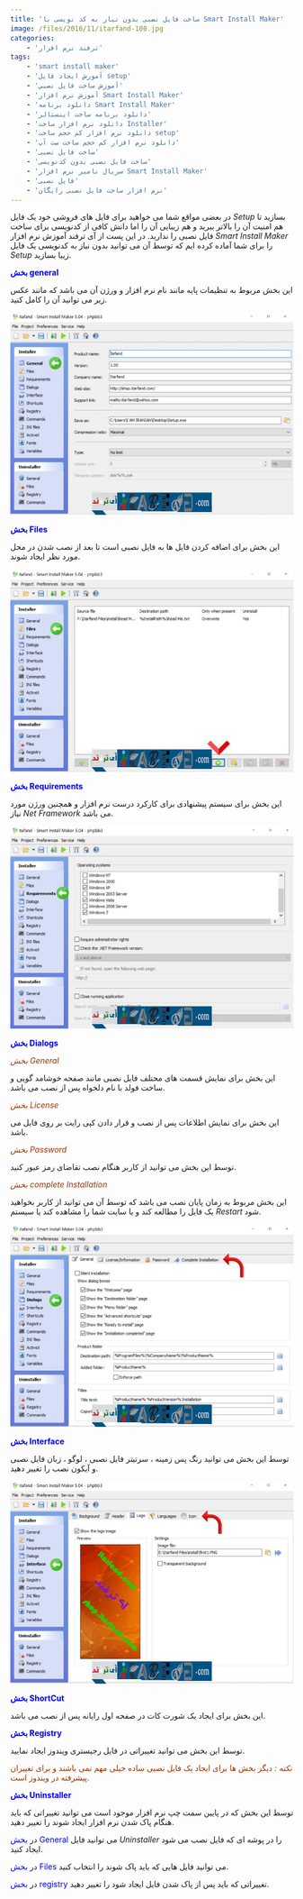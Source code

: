 ```yaml
---
title: 'ساخت فایل نصبی بدون نیاز به کد نویسی با Smart Install Maker'
image: /files/2016/11/itarfand-100.jpg
categories:
    - 'ترفند نرم افزار'
tags:
    - 'smart install maker'
    - 'آموزش ايجاد فايل setup'
    - 'آموزش ساخت فايل نصبي'
    - 'آموزش نرم افزار Smart Install Maker'
    - 'دانلود برنامه Smart Install Maker'
    - 'دانلود برنامه ساخت اينستالر'
    - 'دانلود نرم افزار ساخت Installer'
    - 'دانلود نرم افزار كم حجم ساخت setup'
    - 'دانلود نرم افزار كم حجم ساخت ست آپ'
    - 'ساخت فایل نصبی'
    - 'ساخت فایل نصبی بدون کدنویسی'
    - 'سريال نامبر نرم افزار Smart Install Maker'
    - 'فایل نصبی'
    - 'نرم افزار ساخت فایل نصبی رایگان'
---
```


در بعضی مواقع شما می خواهید برای فایل های فروشی خود یک فایل *Setup* بسازید تا هم امنیت آن را بالاتر ببرید و هم زیبایی آن را اما دانش کافی از کدنویسی برای ساخت فایل نصبی را ندارید. در این پست از آی ترفند آموزش نرم افزار *Smart Install Maker* را برای شما آماده کرده ایم که توسط آن می توانید بدون نیاز به کدنویسی یک فایل *Setup* زیبا بسازید.

<span style="color: #0000ff;">**بخش general**</span>

این بخش مربوط به تنظیمات پایه مانند نام نرم افزار و ورژن آن می باشد که مانند عکس زیر می توانید آن را کامل کنید.

![itarfand-95](/files/2016/11/itarfand-95.jpg)

<span style="color: #0000ff;">**بخش Files**</span>

این بخش برای اضافه کردن فایل ها به فایل نصبی است تا بعد از نصب شدن در محل مورد نظر ایجاد شوند.

![itarfand-96](/files/2016/11/itarfand-96.jpg)

<span style="color: #0000ff;">**بخش Requirements**</span>

این بخش برای سیستم پیشنهادی برای کارکرد درست نرم افزار و همچنین ورژن مورد نیاز *Net Framework* می باشد.

![itarfand-97](/files/2016/11/itarfand-97.jpg)

<span style="color: #0000ff;">**بخش Dialogs**</span>

*<span style="color: #993300;">بخش General</span>*

این بخش برای نمایش قسمت های محتلف فایل نصبی مانند صفحه خوشامد گویی و ساخت فولد با نام دلخواه پس از نصب می باشد.

<span style="color: #993300;">*بخش License*</span>

این بخش برای نمایش اطلاعات پس از نصب و قرار دادن کپی رایت بر روی فایل می باشد.

<span style="color: #993300;">*بخش Password*</span>

توسط این بخش می توانید از کاربر هنگام نصب تقاضای رمز عبور کنید.

<span style="color: #993300;">*بخش complete Installation*</span>

این بخش مربوط به زمان پایان نصب می باشد که توسط آن می توانید از کاربر بخواهید یک فایل را مطالعه کند و یا سایت شما را مشاهده کند یا سیستم *Restart* شود.

![itarfand-98](/files/2016/11/itarfand-98.jpg)

<span style="color: #0000ff;">**بخش Interface**</span>

توسط این بخش می توانید رنگ پس زمینه ، سرتیتر فایل نصبی ، لوگو ، زبان فایل نصبی و آیکون نصب را تغییر دهید.

![itarfand-99](/files/2016/11/itarfand-99.jpg)

<span style="color: #0000ff;">**بخش ShortCut**</span>

این بخش برای ایجاد یک شورت کات در صفحه اول رایانه پس از نصب می باشد.

<span style="color: #0000ff;">**بخش Registry**</span>

توسط این بخش می توانید تغییراتی در فایل رجیستری ویندوز ایجاد نمایید.

<span style="color: #993300;">*نکته :* دیگر بخش ها برای ایجاد یک فایل نصبی ساده خیلی مهم نمی باشند و برای تغییران پیشرفته در ویندوز است.</span>

<span style="color: #0000ff;">**بخش Uninstaller**</span>

توسط این بخش که در پایین سمت چپ نرم افزار موجود است می توانید تغییراتی که باید هنگام پاک شدن نرم افزار ایجاد شوند را تغییر دهید.

در <span style="color: #0000ff;">بخش General</span> می توانید فایل *Uninstaller* را در پوشه ای که فایل نصب می شود ایجاد کنید.

در <span style="color: #0000ff;">بخش Files </span>می توانید فایل هایی که باید پاک شوند را انتخاب کنید.

در <span style="color: #0000ff;">بخش registry</span> تغییراتی که باید پس از پاک شدن فایل ایجاد شود را تغییر دهید.